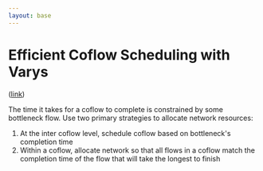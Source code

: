```yaml
---
layout: base
---
```


# Efficient Coflow Scheduling with Varys
([link](https://drive.google.com/open?id=0B_10gtxnPV-_bEVRd3BBaE9qcUE))

The time it takes for a coflow to complete is constrained by some bottleneck flow. Use two primary strategies to allocate network resources:

1. At the inter coflow level, schedule coflow based on bottleneck's completion time
2. Within a coflow, allocate network so that all flows in a coflow match the completion time of the flow that will take the longest to finish
